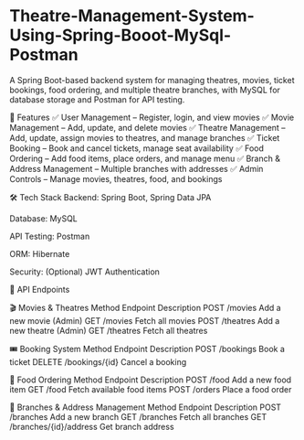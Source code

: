 # Theatre-Management-System-Using-Spring-Booot-MySql-Postman
A Spring Boot-based backend system for managing theatres, movies, ticket bookings, food ordering, and multiple theatre branches, with MySQL for database storage and Postman for API testing.

📌 Features
✅ User Management – Register, login, and view movies
✅ Movie Management – Add, update, and delete movies
✅ Theatre Management – Add, update, assign movies to theatres, and manage branches
✅ Ticket Booking – Book and cancel tickets, manage seat availability
✅ Food Ordering – Add food items, place orders, and manage menu
✅ Branch & Address Management – Multiple branches with addresses
✅ Admin Controls – Manage movies, theatres, food, and bookings

🛠️ Tech Stack
Backend: Spring Boot, Spring Data JPA

Database: MySQL

API Testing: Postman

ORM: Hibernate

Security: (Optional) JWT Authentication

🚀 API Endpoints

🎬 Movies & Theatres
Method	Endpoint	Description
POST	/movies	Add a new movie (Admin)
GET	/movies	Fetch all movies
POST	/theatres	Add a new theatre (Admin)
GET	/theatres	Fetch all theatres

🎟 Booking System
Method	Endpoint	Description
POST	/bookings	Book a ticket
DELETE	/bookings/{id}	Cancel a booking

🍔 Food Ordering
Method	Endpoint	Description
POST	/food	Add a new food item
GET	/food	Fetch available food items
POST	/orders	Place a food order

🏢 Branches & Address Management
Method	Endpoint	Description
POST	/branches	Add a new branch
GET	/branches	Fetch all branches
GET	/branches/{id}/address	Get branch address

